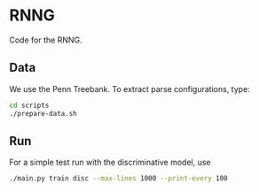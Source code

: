 # RNNG
Code for the RNNG.

## Data
We use the Penn Treebank. To extract parse configurations, type:
```bash
cd scripts
./prepare-data.sh
```

## Run
For a simple test run with the discriminative model, use
```bash
./main.py train disc --max-lines 1000 --print-every 100
```
